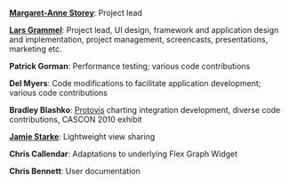**[Margaret-Anne Storey](http://margaretannestorey.wordpress.com/)**: Project lead

**[Lars Grammel](http://larsgrammel.de)**: Project lead, UI design, framework and application design and implementation, project management, screencasts, presentations, marketing etc.

**Patrick Gorman**: Performance testing; various code contributions

**Del Myers**: Code modifications to facilitate application development; various code contributions

**Bradley Blashko**: [Protovis](http://vis.stanford.edu/protovis/) charting integration development, diverse code contributions, CASCON 2010 exhibit

**[Jamie Starke](http://www.jamiestarke.com/)**: Lightweight view sharing

**Chris Callendar**: Adaptations to underlying Flex Graph Widget

**Chris Bennett**: User documentation